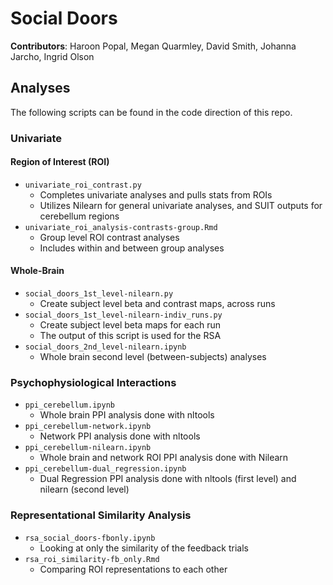 # Social Doors

**Contributors**: Haroon Popal, Megan Quarmley, David Smith, Johanna Jarcho, Ingrid Olson


## Analyses
The following scripts can be found in the code direction of this repo. 

### Univariate
#### Region of Interest (ROI)
- `univariate_roi_contrast.py`
  - Completes univariate analyses and pulls stats from ROIs
  - Utilizes Nilearn for general univariate analyses, and SUIT outputs for cerebellum regions
- `univariate_roi_analysis-contrasts-group.Rmd`
  - Group level ROI contrast analyses
  - Includes within and between group analyses
#### Whole-Brain
- `social_doors_1st_level-nilearn.py`
  - Create subject level beta and contrast maps, across runs
- `social_doors_1st_level-nilearn-indiv_runs.py`
  - Create subject level beta maps for each run
  - The output of this script is used for the RSA
- `social_doors_2nd_level-nilearn.ipynb`
  - Whole brain second level (between-subjects) analyses

### Psychophysiological Interactions
- `ppi_cerebellum.ipynb`
  - Whole brain PPI analysis done with nltools
- `ppi_cerebellum-network.ipynb`
  - Network PPI analysis done with nltools
- `ppi_cerebellum-nilearn.ipynb`
  - Whole brain and network ROI PPI analysis done with Nilearn
- `ppi_cerebellum-dual_regression.ipynb`
  - Dual Regression PPI analysis done with nltools (first level) and nilearn (second level)

### Representational Similarity Analysis
- `rsa_social_doors-fbonly.ipynb`
  - Looking at only the similarity of the feedback trials
- `rsa_roi_similarity-fb_only.Rmd`
  - Comparing ROI representations to each other

